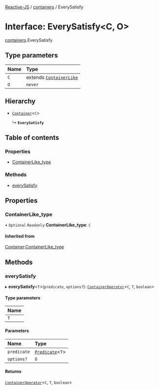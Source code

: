 [Reactive-JS](../README.md) / [containers](../modules/containers.md) / EverySatisfy

# Interface: EverySatisfy<C, O\>

[containers](../modules/containers.md).EverySatisfy

## Type parameters

| Name | Type |
| :------ | :------ |
| `C` | extends [`ContainerLike`](containers.ContainerLike.md) |
| `O` | `never` |

## Hierarchy

- [`Container`](containers.Container.md)<`C`\>

  ↳ **`EverySatisfy`**

## Table of contents

### Properties

- [ContainerLike\_type](containers.EverySatisfy.md#containerlike_type)

### Methods

- [everySatisfy](containers.EverySatisfy.md#everysatisfy)

## Properties

### ContainerLike\_type

• `Optional` `Readonly` **ContainerLike\_type**: `C`

#### Inherited from

[Container](containers.Container.md).[ContainerLike_type](containers.Container.md#containerlike_type)

## Methods

### everySatisfy

▸ **everySatisfy**<`T`\>(`predicate`, `options?`): [`ContainerOperator`](../modules/containers.md#containeroperator)<`C`, `T`, `boolean`\>

#### Type parameters

| Name |
| :------ |
| `T` |

#### Parameters

| Name | Type |
| :------ | :------ |
| `predicate` | [`Predicate`](../modules/functions.md#predicate)<`T`\> |
| `options?` | `O` |

#### Returns

[`ContainerOperator`](../modules/containers.md#containeroperator)<`C`, `T`, `boolean`\>
